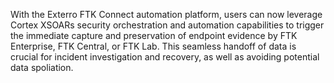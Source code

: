 With the Exterro FTK Connect automation platform, users can now leverage Cortex XSOARs security orchestration and automation capabilities to trigger the immediate capture and preservation of endpoint evidence by FTK Enterprise, FTK Central, or FTK Lab. This seamless handoff of data is crucial for incident investigation and recovery, as well as avoiding potential data spoliation.
